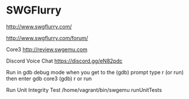 # SWGFlurry
http://www.swgflurry.com/

http://www.swgflurry.com/forum/

Core3 http://review.swgemu.com

Discord Voice Chat
https://discord.gg/eN82pdc

Run in gdb debug mode
when you get to the (gdb) prompt type r (or run) then enter 
gdb core3
(gdb) r or run

Run Unit Integrity Test
/home/vagrant/bin/swgemu runUnitTests

